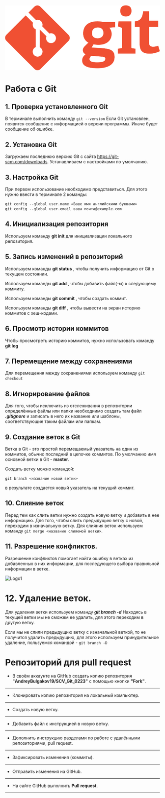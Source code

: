 ![logo](Git-Logo-1788C.png)
# Работа с Git

## 1. Проверка установленного Git

В терминале выполнить команду ``git --version``
Если Git установлен, появится сообщение с информацией о версии программы. Иначе будет сообщение об ошибке.

## 2. Установка Git
Загружаем последнюю версию Git с сайта https://git-scm.com/downloads.
Устанавливаем с настройками по умолчанию.

## 3. Настройка Git
При первом использование необходимо представиться. Для этого нужно ввести в терминале 2 команды:
```
git config --global user.name «Ваше имя английскими буквами»
git config --global user.email ваша почта@example.com
```

## 4. Инициализация репозитория
Используем команду **git init** для инициализации локального репозитория.

## 5. Запись изменений в репозиторий
Используем команды **git status** , чтобы получить информацию от Git  о текущем состоянии.

Используем команды **git add** , чтобы добавить файл(-ы) к следующему коммиту.

Используем команды **git commit** , чтобы создать коммит.

Используем команды **git diff** , чтобы вывести на экран историю коммитов с хеш-кодами.


## 6. Просмотр истории коммитов
 Чтобы просмотреть историю коммитов, нужно использовать команду **git log** 

 ## 7. Перемещение между сохранениями
Для перемещения между сохранениями используем команду ``git checkout``

## 8. Игнорирование файлов
Для того, чтобы исключить из отслеживания в репозитории определённые файлы или папки необходиимо создать там файл ***.gitignore*** и записать в него их название или шаблоны, соответствующие таким файлам или папкам.

## 9. Создание веток в Git
Ветка в Git - это простой перемещаемый указатель на один из коммитов, обычно последний в цепочке коммитов.
По умолчанию имя основной ветки в Git - **master**.

Создать ветку можно командой:
```
git branch <название новой ветки>
```
в результате создается новый указатель на текущий коммит.

## 10. Слияние веток
Перед тем как слить ветки нужно создать новую ветку и добавить в нее информацию.
Для того, чтобы слить предыдущию ветку с новой, переходим в изначальную ветку.
Для слияния веток используем команду `git merge <название слияемой ветки>`.

## 11. Разрешение конфликтов.

Разрешение конфликтов помогает найти ошибку в ветках из добавленных в них информации, для последующего выбора правильной информации в ветке.

![Logo1](gitgit.png)
# 12. Удаление веток.

Для удаления ветки используем команду ***git branch -d***
Находясь в текущей ветки мы не сможем ее удалить, для этого переходим в другую ветку.

Если мы не слили предыдущию ветку с изначальной веткой, то не получится удалить предыдущию, для этого используем принудительное удаление, пользуемся командой -  ```git branch -D```

# Репозиторий для **pull request**
* В своём аккаунте на GitHub создать копию репозитория **"AndreyBulgakov19/SCV_Git_0223"** с помощью кнопки **"Fork"**.
---
* Клонировать копию репозитория на локальный компьютер.
---
* Создать новую ветку.
---
* Добавить файл с инструкцией в новую ветку.
---
* Дополнить инструкцию разделами по работе с удалёнными репозиториями, pull request.
---
* Зафиксировать изменения (коммиты).
---
* Отправить изменения на GitHub.
---
* На сайте GitHub выполнить **Pull request**.
---
